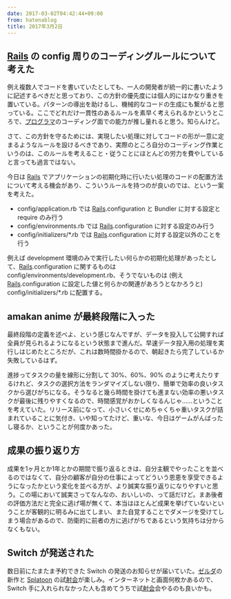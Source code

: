 ```yaml
---
date: 2017-03-02T04:42:44+09:00
from: hatenablog
title: 2017年3月2日
---
```


<h2><a class="keyword" href="http://d.hatena.ne.jp/keyword/Rails">Rails</a> の config 周りのコーディングルールについて考えた</h2>

<p>例え複数人でコードを書いていたとしても、一人の開発者が統一的に書いたように記述するべきだと思っており、この方針の優先度には個人的にはかなり重きを置いている。パターンの導出を助けるし、機械的なコードの生成にも繋がると思っている。ここでどれだけ一貫性のあるルールを素早く考えられるかというところで、<a class="keyword" href="http://d.hatena.ne.jp/keyword/%A5%D7%A5%ED%A5%B0%A5%E9%A5%DE">プログラマ</a>のコーディング面での能力が推し量れると思う。知らんけど。</p>

<p>さて、この方針を守るためには、実現したい処理に対してコードの形が一意に定まるようなルールを設けるべきであり、実際のところ自分のコーディング作業というのは、このルールを考えること・従うことにほとんどの労力を費やしていると言っても過言ではない。</p>

<p>今日は <a class="keyword" href="http://d.hatena.ne.jp/keyword/Rails">Rails</a> でアプリケーションの初期化時に行いたい処理のコードの配置方法について考える機会があり、こういうルールを持つのが良いのでは、という一案を考えた。</p>

<ul>
<li>config/application.rb では <a class="keyword" href="http://d.hatena.ne.jp/keyword/Rails">Rails</a>.configuration と Bundler に対する設定と require のみ行う</li>
<li>config/environments.rb では <a class="keyword" href="http://d.hatena.ne.jp/keyword/Rails">Rails</a>.configuration に対する設定のみ行う</li>
<li>config/initializers/*.rb では <a class="keyword" href="http://d.hatena.ne.jp/keyword/Rails">Rails</a>.configuration に対する設定以外のことを行う</li>
</ul>


<p>例えば development 環境のみで実行したい何らかの初期化処理があったとして、<a class="keyword" href="http://d.hatena.ne.jp/keyword/Rails">Rails</a>.configuration に関するものは config/environments/development.rb、そうでないものは (例え <a class="keyword" href="http://d.hatena.ne.jp/keyword/Rails">Rails</a>.configuration に設定した値と何らかの関連があろうとなかろうと) config/initializers/*.rb に配置する。</p>

<h2>amakan anime が最終段階に入った</h2>

<p>最終段階の定義を述べよ、という感じなんですが、データを投入して公開すれば全員が見られるようになるという状態まで進んだ。早速データ投入用の処理を実行しはじめたところだが、これは数時間掛かるので、朝起きたら完了しているか失敗しているはず。</p>

<p>進捗ってタスクの量を線形に分割して 30%、60%、90% のように考えたりするけれど、タスクの選択方法をランダマイズしない限り、簡単で効率の良いタスクから選びがちになる。そうなると幾ら時間を掛けても進まない効率の悪いタスクが最後に残りやすくなるので、時間感覚がおかしくなるんじゃ……ということを考えていた。リリース前になって、小さいくせにめちゃくちゃ重いタスクが詰まれていることに気付き、いや知ってたけど、重いな、今日はゲームがんばったし寝るか、ということが何度かあった。</p>

<h2>成果の振り返り方</h2>

<p>成果を1ヶ月とか1年とかの期間で振り返るときは、自分主観でやったことを並べるのではなくて、自分の顧客が自分の仕事によってどういう恩恵を享受できるようになったかという変化を並べる方が、より誠実な振り返りになりやすいと思う。この場において誠実さってなんなの、おいしいの、って話だけど。まあ後者の評価方法だと完全に逃げ場が無くて、本当はほとんど成果を挙げていないということが客観的に明るみに出てしまい、また自覚することでダメージを受けてしまう場合があるので、防衛的に前者の方に逃げがちであるという気持ちは分からなくもない。</p>

<h2>Switch が発送された</h2>

<p>数日前にたまたま予約できた Switch の発送のお知らせが届いていた。<a class="keyword" href="http://d.hatena.ne.jp/keyword/%A5%BC%A5%EB%A5%C0">ゼルダ</a>の新作と <a class="keyword" href="http://d.hatena.ne.jp/keyword/Splatoon">Splatoon</a> の試<a class="keyword" href="http://d.hatena.ne.jp/keyword/%BC%CD%B2%F1">射会</a>が楽しみ。インターネットと画面何枚かあるので、Switch 手に入れられなかった人も含めてうちで試<a class="keyword" href="http://d.hatena.ne.jp/keyword/%BC%CD%B2%F1">射会</a>会やるのも良いかも。</p>

